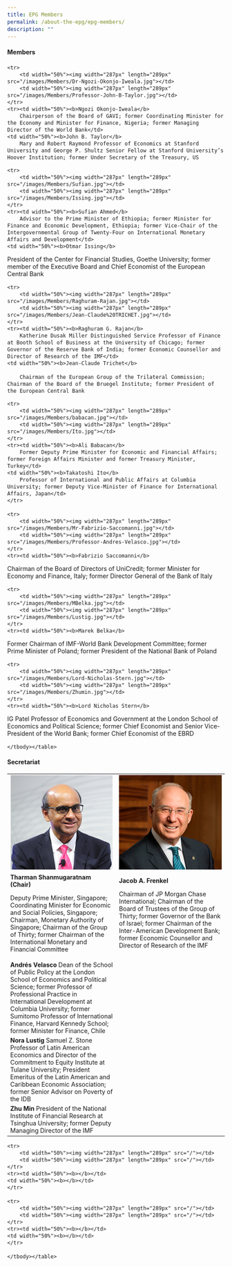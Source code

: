 ```yaml
---
title: EPG Members
permalink: /about-the-epg/epg-members/
description: ""
---
```

#### Members
<table>
	<tbody><tr>
		<td width="50%"><img width="287px" length="289px" src="/images/Members/DPM-Tharman-Shanmugaratnam.jpg"></td>
		<td width="50%"><img width="287px" length="289px" src="/images/Members/Frenkel.jpg"></td>
	</tr>
	<tr><td width="50%"><b>Tharman Shanmugaratnam (Chair)</b> 
		<p>Deputy Prime Minister, Singapore; Coordinating Minister for Economic and Social Policies, Singapore; Chairman, Monetary Authority of Singapore; Chairman of the Group of Thirty; former Chairman of the International Monetary and Financial Committee</p></td>
	<td width="50%"><b>Jacob A. Frenkel</b> <p>Chairman of JP Morgan Chase International; Chairman of the Board of Trustees of the Group of Thirty; former Governor of the Bank of Israel; former Chairman of the Inter-American Development Bank; former Economic Counsellor and Director of Research of the IMF</p></td>
	</tr>
	
	<tr>
		<td width="50%"><img width="287px" length="289px" src="/images/Members/Dr-Ngozi-Okonjo-Iweala.jpg"></td>
		<td width="50%"><img width="287px" length="289px" src="/images/Members/Professor-John-B-Taylor.jpg"></td>
	</tr>
	<tr><td width="50%"><b>Ngozi Okonjo-Iweala</b>
		Chairperson of the Board of GAVI; former Coordinating Minister for the Economy and Minister for Finance, Nigeria; former Managing Director of the World Bank</td>
	<td width="50%"><b>John B. Taylor</b>
		Mary and Robert Raymond Professor of Economics at Stanford University and George P. Shultz Senior Fellow at Stanford University’s Hoover Institution; former Under Secretary of the Treasury, US
</td>
	</tr>
	
	<tr>
		<td width="50%"><img width="287px" length="289px" src="/images/Members/Sufian.jpg"></td>
		<td width="50%"><img width="287px" length="289px" src="/images/Members/Issing.jpg"></td>
	</tr>
	<tr><td width="50%"><b>Sufian Ahmed</b>
		Advisor to the Prime Minister of Ethiopia; former Minister for Finance and Economic Development, Ethiopia; former Vice-Chair of the Intergovernmental Group of Twenty-Four on International Monetary Affairs and Development</td>
	<td width="50%"><b>Otmar Issing</b>
President of the Center for Financial Studies, Goethe University; former member of the Executive Board and Chief Economist of the European Central Bank</td>
	</tr>

	<tr>
		<td width="50%"><img width="287px" length="289px" src="/images/Members/Raghuram-Rajan.jpg"></td>
		<td width="50%"><img width="287px" length="289px" src="/images/Members/Jean-Claude%20TRICHET.jpg"></td>
	</tr>
	<tr><td width="50%"><b>Raghuram G. Rajan</b>
		Katherine Dusak Miller Distinguished Service Professor of Finance at Booth School of Business at the University of Chicago; former Governor of the Reserve Bank of India; former Economic Counsellor and Director of Research of the IMF</td>
	<td width="50%"><b>Jean-Claude Trichet</b>

		Chairman of the European Group of the Trilateral Commission; Chairman of the Board of the Bruegel Institute; former President of the European Central Bank
</td>
	</tr>
		
	<tr>
		<td width="50%"><img width="287px" length="289px" src="/images/Members/babacan.jpg"></td>
		<td width="50%"><img width="287px" length="289px" src="/images/Members/Ito.jpg"></td>
	</tr>
	<tr><td width="50%"><b>Ali Babacan</b>
		Former Deputy Prime Minister for Economic and Financial Affairs; former Foreign Affairs Minister and former Treasury Minister, Turkey</td>
	<td width="50%"><b>Takatoshi Ito</b>
		Professor of International and Public Affairs at Columbia University; former Deputy Vice-Minister of Finance for International Affairs, Japan</td>
	</tr>
		
	<tr>
		<td width="50%"><img width="287px" length="289px" src="/images/Members/Mr-Fabrizio-Saccomanni.jpg"></td>
		<td width="50%"><img width="287px" length="289px" src="/images/Members/Professor-Andres-Velasco.jpg"></td>
	</tr>
	<tr><td width="50%"><b>Fabrizio Saccomanni</b>
Chairman of the Board of Directors of UniCredit; former Minister for Economy and Finance, Italy; former Director General of the Bank of Italy</td>
	<td width="50%"><b>Andrés Velasco</b>
Dean of the School of Public Policy at the London School of Economics and Political Science; former Professor of Professional Practice in International Development at Columbia University; former Sumitomo Professor of International Finance, Harvard Kennedy School; former Minister for Finance, Chile</td>
	</tr>		

	<tr>
		<td width="50%"><img width="287px" length="289px" src="/images/Members/MBelka.jpg"></td>
		<td width="50%"><img width="287px" length="289px" src="/images/Members/Lustig.jpg"></td>
	</tr>
	<tr><td width="50%"><b>Marek Belka</b>
Former Chairman of IMF-World Bank Development Committee; former Prime Minister of Poland; former President of the National Bank of Poland</td>
	<td width="50%"><b>Nora Lustig</b>
Samuel Z. Stone Professor of Latin American Economics and Director of the Commitment to Equity Institute at Tulane University; President Emeritus of the Latin American and Caribbean Economic Association; former Senior Advisor on Poverty of the IDB</td>
	</tr>			

	<tr>
		<td width="50%"><img width="287px" length="289px" src="/images/Members/Lord-Nicholas-Stern.jpg"></td>
		<td width="50%"><img width="287px" length="289px" src="/images/Members/Zhumin.jpg"></td>
	</tr>
	<tr><td width="50%"><b>Lord Nicholas Stern</b>
IG Patel Professor of Economics and Government at the London School of Economics and Political Science; former Chief Economist and Senior Vice-President of the World Bank; former Chief Economist of the EBRD</td>
	<td width="50%"><b>Zhu Min</b>
President of the National Institute of Financial Research at Tsinghua University; former Deputy Managing Director of the IMF</td>
	</tr>	
	
	</tbody></table>


#### Secretariat
<table><tbody>

	<tr>
		<td width="50%"><img width="287px" length="289px" src="/"></td>
		<td width="50%"><img width="287px" length="289px" src="/"></td>
	</tr>
	<tr><td width="50%"><b></b></td>
	<td width="50%"><b></b></td>
	</tr>	
	
	<tr>
		<td width="50%"><img width="287px" length="289px" src="/"></td>
		<td width="50%"><img width="287px" length="289px" src="/"></td>
	</tr>
	<tr><td width="50%"><b></b></td>
	<td width="50%"><b></b></td>
	</tr>	
	
	</tbody></table>